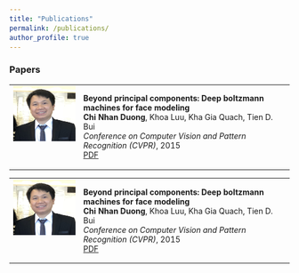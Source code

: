 ```yaml
---
title: "Publications"
permalink: /publications/
author_profile: true
---
```


### Papers

<table width="900" align="center" border="0">
	<td width="25%" valign="top" align="center"><img src="/images/dcnhan.png" alt="game" width="120" height="100" style="border-style: none"/>
	<td width="75%" valign="top">
	<p><heading><strong>Beyond principal components: Deep boltzmann machines for face modeling</strong></heading><br>
	<strong> Chi Nhan Duong</strong>, Khoa Luu, Kha Gia Quach, Tien D. Bui<br>
	<em>Conference on Computer Vision and Pattern Recognition (CVPR)</em>, 2015<br>
	<a href="https://www.cv-foundation.org/openaccess/content_cvpr_2015/papers/Duong_Beyond_Principal_Components_2015_CVPR_paper.pdf">PDF</a>
	</td>
</table>

<table width="900" align="center" border="0">
<td width="25%" valign="top" align="center"><img src="/images/dcnhan.png" alt="game" width="120" height="100" style="border-style: none">
<td width="75%" valign="top">
<p><heading><strong>Beyond principal components: Deep boltzmann machines for face modeling</strong></heading><br>
<strong> Chi Nhan Duong</strong>, Khoa Luu, Kha Gia Quach, Tien D. Bui<br>
<em>Conference on Computer Vision and Pattern Recognition (CVPR)</em>, 2015<br>
<a href="https://www.cv-foundation.org/openaccess/content_cvpr_2015/papers/Duong_Beyond_Principal_Components_2015_CVPR_paper.pdf">PDF</a>	 